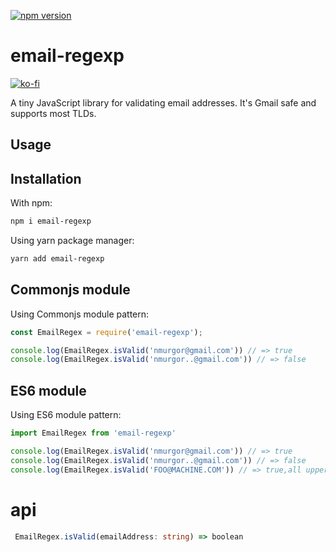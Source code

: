[![npm version](https://badge.fury.io/js/email-regexp.svg)](https://badge.fury.io/js/email-regexp)

# email-regexp

[![ko-fi](https://ko-fi.com/img/githubbutton_sm.svg)](https://ko-fi.com/P5P0HEF2O)

A tiny JavaScript library for validating  email addresses. 
It's Gmail safe and supports  most TLDs.  

## Usage

## Installation
With npm:
```bash
npm i email-regexp
```
Using yarn package manager:
```bash
yarn add email-regexp
```

##  Commonjs module
Using Commonjs module pattern:
```javascript
const EmailRegex = require('email-regexp');

console.log(EmailRegex.isValid('nmurgor@gmail.com')) // => true
console.log(EmailRegex.isValid('nmurgor..@gmail.com')) // => false


```

## ES6 module
Using ES6 module pattern:
```javascript
import EmailRegex from 'email-regexp'

console.log(EmailRegex.isValid('nmurgor@gmail.com')) // => true
console.log(EmailRegex.isValid('nmurgor..@gmail.com')) // => false
console.log(EmailRegex.isValid('FOO@MACHINE.COM')) // => true,all uppercase addresses are valid

```
# api
```typescript
 EmailRegex.isValid(emailAddress: string) => boolean
```


